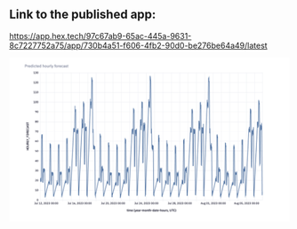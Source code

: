 ## Link to the published app:

https://app.hex.tech/97c67ab9-65ac-445a-9631-8c7227752a75/app/730b4a51-f606-4fb2-90d0-be276be64a49/latest

![Alt text](https://github.com/livanshu/Data_Science_Portfolio/blob/main/Projects/Forecasting%20Hourly%20Traffic%20App%20on%20HEX/Hourly%20forecast.png)
